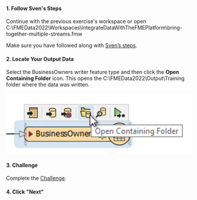 <head><base target="_blank"> </head>

#### 1. Follow Sven's Steps
Continue with the previous exercise's workspace or open C:\FMEData2022\Workspaces\IntegrateDataWithTheFMEPlatform\bring-together-multiple-streams.fmw

Make sure you have followed along with [Sven’s steps](https://safe.my.trailhead.com/content/safe/modules/connect-to-data/bring-together-multiple-streams).

#### 2. Locate Your Output Data
Select the BusinessOwners writer feature type and then click the **Open Containing Folder** icon. This opens the C:\FMEData2022\Output\Training folder where the data was written.

![](./open-containing-folder.png)

#### 3. Challenge
Complete the [Challenge](https://safe.my.trailhead.com/content/safe/modules/connect-to-data/bring-together-multiple-streams#challenge).

#### 4. Click "Next"
